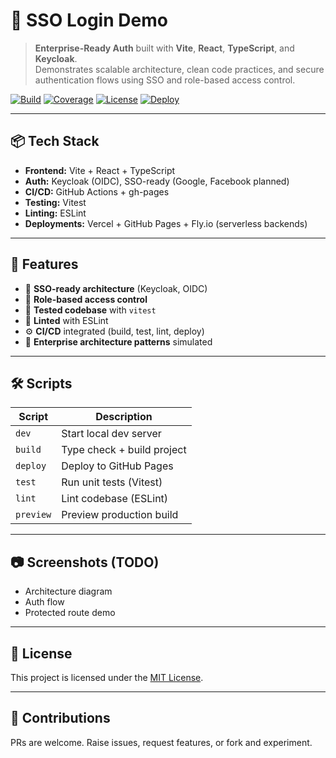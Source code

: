 # 🔐 SSO Login Demo

> **Enterprise-Ready Auth** built with **Vite**, **React**, **TypeScript**, and **Keycloak**.  
> Demonstrates scalable architecture, clean code practices, and secure authentication flows using SSO and role-based access control.

[![Build](https://img.shields.io/github/actions/workflow/status/th3N0m4d/mock-sso-portal/ci.yml?branch=main)](https://github.com/th3N0m4d/mock-sso-portal/actions)
[![Coverage](https://img.shields.io/codecov/c/github/th3N0m4d/mock-sso-portal?label=coverage)](https://codecov.io/gh/th3N0m4d/mock-sso-portal)
[![License](https://img.shields.io/github/license/th3N0m4d/mock-sso-portal)](https://github.com/th3N0m4d/mock-sso-portal/blob/main/LICENSE)
[![Deploy](https://vercelbadge.vercel.app/api/th3N0m4d/mock-sso-portal)](https://mock-sso-portal.vercel.app)

---

## 📦 Tech Stack

- **Frontend:** Vite + React + TypeScript
- **Auth:** Keycloak (OIDC), SSO-ready (Google, Facebook planned)
- **CI/CD:** GitHub Actions + gh-pages
- **Testing:** Vitest
- **Linting:** ESLint
- **Deployments:** Vercel + GitHub Pages + Fly.io (serverless backends)

---

## 🚀 Features

- 🔐 **SSO-ready architecture** (Keycloak, OIDC)
- 🧠 **Role-based access control**
- 🧪 **Tested codebase** with `vitest`
- 🧹 **Linted** with ESLint
- ⚙️ **CI/CD** integrated (build, test, lint, deploy)
- 📐 **Enterprise architecture patterns** simulated

---

## 🛠️ Scripts

| Script      | Description                  |
|-------------|------------------------------|
| `dev`       | Start local dev server       |
| `build`     | Type check + build project   |
| `deploy`    | Deploy to GitHub Pages       |
| `test`      | Run unit tests (Vitest)      |
| `lint`      | Lint codebase (ESLint)       |
| `preview`   | Preview production build     |

---

## 📷 Screenshots (TODO)

- Architecture diagram
- Auth flow
- Protected route demo

---

## 📄 License

This project is licensed under the [MIT License](./LICENSE).

---

## 🙌 Contributions

PRs are welcome. Raise issues, request features, or fork and experiment.

